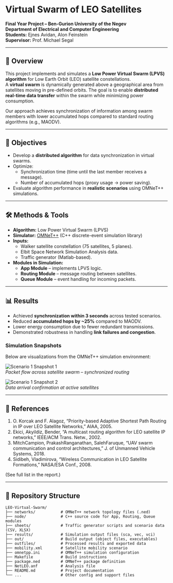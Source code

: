 # Virtual Swarm of LEO Satellites  

**Final Year Project – Ben-Gurion University of the Negev**  
**Department of Electrical and Computer Engineering**  
**Students:** Ejnes Avidan, Alon Feinstein  
**Supervisor:** Prof. Michael Segal  

---

## 📌 Overview
This project implements and simulates a **Low Power Virtual Swarm (LPVS) algorithm** for Low Earth Orbit (LEO) satellite constellations.  
A **virtual swarm** is dynamically generated above a geographical area from satellites moving in pre-defined orbits. The goal is to enable **distributed real-time data transfer** within the swarm while minimizing power consumption.

Our approach achieves synchronization of information among swarm members with lower accumulated hops compared to standard routing algorithms (e.g., MAODV).

---

## 🎯 Objectives
- Develop a **distributed algorithm** for data synchronization in virtual swarms.  
- Optimize:  
  - Synchronization time (time until the last member receives a message).  
  - Number of accumulated hops (proxy usage → power saving).  
- Evaluate algorithm performance in **realistic scenarios** using OMNeT++ simulations.

---

## 🛠️ Methods & Tools
- **Algorithm:** Low Power Virtual Swarm (LPVS)  
- **Simulator:** [OMNeT++](https://omnetpp.org/) (C++ discrete-event simulation library)  
- **Inputs:**  
  - Walker satellite constellation (75 satellites, 5 planes).  
  - Elbit Space Network Simulation Analysis data.  
  - Traffic generator (Matlab-based).  
- **Modules in Simulation:**  
  - **App Module** – implements LPVS logic.  
  - **Routing Module** – message routing between satellites.  
  - **Queue Module** – event handling for incoming packets.  

---

## 📊 Results
- Achieved **synchronization within 3 seconds** across tested scenarios.  
- Reduced **accumulated hops by ~25%** compared to MAODV.  
- Lower energy consumption due to fewer redundant transmissions.  
- Demonstrated robustness in handling **link failures and congestion**.

### Simulation Snapshots  
Below are visualizations from the OMNeT++ simulation environment:  

![Scenario 1 Snapshot 1](Scenrio1_1.png)  
*Packet flow across satellite swarm – synchronized routing*  

![Scenario 1 Snapshot 2](Scenrio1_2.png)  
*Data arrival confirmation at active satellites*  

---

## 📖 References
1. O. Korcak and F. Alagoz, “Priority-based Adaptive Shortest Path Routing in IP over LEO Satellite Networks,” AIAA, 2005.  
2. Ekici, Akyildiz, Bender, “A multicast routing algorithm for LEO satellite IP networks,” IEEE/ACM Trans. Netw., 2002.  
3. MitchCampion, PrakashRanganathan, SalehFaruque, “UAV swarm communication and control architectures,” J. of Unmanned Vehicle Systems, 2018.  
4. Sidibeh, Vladimirova, “Wireless Communication in LEO Satellite Formations,” NASA/ESA Conf., 2008.  

(See full list in the report.)

---

## 📂 Repository Structure

```
LEO-Virtual-Swarm/
├── networks/           # OMNeT++ network topology files (.ned)
├── node/               # C++ source code for App, Routing, Queue modules
├── sheets/             # Traffic generator scripts and scenario data (CSV, XLSX)
├── results/            # Simulation output files (sca, vec, vci)
├── out/                # Build output (object files, executables)
├── outfiles/           # Processed results and exported data
├── mobility.xml        # Satellite mobility scenario
├── omnetpp.ini         # OMNeT++ simulation configuration
├── Makefile            # Build instructions
├── package.ned         # OMNeT++ package definition
├── NetLEO.anf          # Analysis file
├── README.md           # Project documentation
└── ...                 # Other config and support files
```

